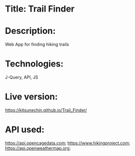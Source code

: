 # Title: Trail Finder
# Description: 
Web App for finding hiking trails
# Technologies: 
J-Query, API, JS
# Live version: 
https://kitsunechin.github.io/Trail_Finder/
# API used:
https://api.opencagedata.com;
https://www.hikingproject.com;
https://api.openweathermap.org;

